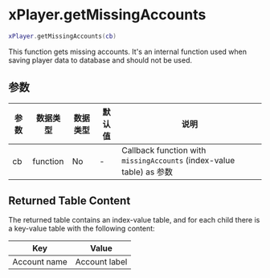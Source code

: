 # xPlayer.getMissingAccounts

```lua
xPlayer.getMissingAccounts(cb)
```

This function gets missing accounts. It's an internal function used when saving player data to database and should not be used.

## 参数

| 参数 | 数据类型 | 数据类型 | 默认值 | 说明                                                              |
|----------|-----------|----------|---------------|--------------------------------------------------------------------------|
| cb       | function  | No       | -             | Callback function with `missingAccounts` (index-value table) as 参数 |

## Returned Table Content

The returned table contains an index-value table, and for each child there is a key-value table with the following content:

| Key          | Value         |
|--------------|---------------|
| Account name | Account label |
